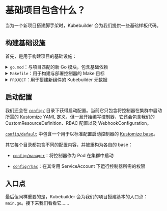 # 基础项目包含什么？

当为一个新项目搭建脚手架时，Kubebuilder 会为我们提供一些基础样板代码。

## 构建基础设施

首先，是用于构建项目的基础设施：

<details><summary><code>go.mod</code>：与项目匹配的新 Go 模块，包含基础依赖</summary>

```go
{{#include ./testdata/project/go.mod}}
```
</details>

<details><summary><code>Makefile</code>：用于构建与部署控制器的 Make 目标</summary>

```makefile
{{#include ./testdata/project/Makefile}}
```
</details>

<details><summary><code>PROJECT</code>：用于搭建新组件的 Kubebuilder 元数据</summary>

```yaml
{{#include ./testdata/project/PROJECT}}
```
</details>

## 启动配置

我们还会在 [`config/`](https://github.com/kubernetes-sigs/kubebuilder/tree/master/docs/book/src/cronjob-tutorial/testdata/project/config) 目录下获得启动配置。当前它只包含将控制器在集群中启动所需的 [Kustomize](https://sigs.k8s.io/kustomize) YAML 定义，但一旦开始编写控制器，它还会包含我们的 CustomResourceDefinition、RBAC 配置以及 WebhookConfiguration。

[`config/default`](https://github.com/kubernetes-sigs/kubebuilder/tree/master/docs/book/src/cronjob-tutorial/testdata/project/config/default) 中包含一个用于以标准配置启动控制器的 [Kustomize base](https://github.com/kubernetes-sigs/kubebuilder/blob/master/docs/book/src/cronjob-tutorial/testdata/project/config/default/kustomization.yaml)。

其它每个目录都包含不同的配置内容，并被重构为各自的 base：

- [`config/manager`](https://github.com/kubernetes-sigs/kubebuilder/tree/master/docs/book/src/cronjob-tutorial/testdata/project/config/manager)：将控制器作为 Pod 在集群中启动

- [`config/rbac`](https://github.com/kubernetes-sigs/kubebuilder/tree/master/docs/book/src/cronjob-tutorial/testdata/project/config/rbac)：在其专用 ServiceAccount 下运行控制器所需的权限

## 入口点

最后但同样重要的是，Kubebuilder 会为我们的项目搭建基本的入口点：`main.go`。接下来我们看看它……
